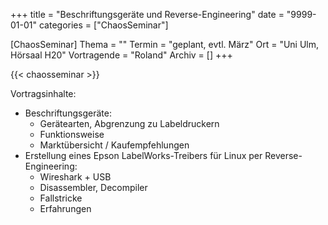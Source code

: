 +++
title = "Beschriftungsgeräte und Reverse-Engineering"
date = "9999-01-01"
categories = ["ChaosSeminar"]

[ChaosSeminar]
Thema = ""
Termin = "geplant, evtl. März"
Ort = "Uni Ulm, Hörsaal H20"
Vortragende = "Roland"
Archiv = []
+++

{{< chaosseminar >}}

Vortragsinhalte:

- Beschriftungsgeräte:
  - Gerätearten, Abgrenzung zu Labeldruckern
  - Funktionsweise
  - Marktübersicht / Kaufempfehlungen
- Erstellung eines Epson LabelWorks-Treibers für Linux
  per Reverse-Engineering:
  - Wireshark + USB
  - Disassembler, Decompiler
  - Fallstricke
  - Erfahrungen

